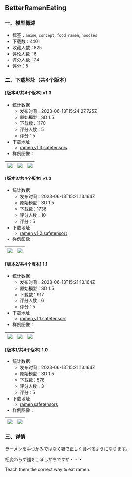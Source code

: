 ## BetterRamenEating
### 一、模型概述

- 标签：`anime`, `concept`, `food`, `ramen`, `noodles`
- 下载数：4401
- 收藏人数：825
- 评论人数：6
- 评分人数：24
- 评分：5

### 二、下载地址（共4个版本）

#### [版本4/共4个版本] v1.3

- 统计数据
  - 发布时间：2023-06-13T15:24:27.725Z
  - 原始模型：SD 1.5
  - 下载数：1170
  - 评分人数：5
  - 评分：5
- 下载地址
  - [ramen_v1.3.safetensors](https://civitai.com/api/download/models/95251)
- 样例图像：

| <img src="https://image.civitai.com/xG1nkqKTMzGDvpLrqFT7WA/47b86967-433b-429c-bc3f-cb148c5d686b/width=450/1131744.jpeg" /> | <img src="https://image.civitai.com/xG1nkqKTMzGDvpLrqFT7WA/7e97d549-9cd8-48eb-810e-699b9166e323/width=450/1131745.jpeg" /> | <img src="https://image.civitai.com/xG1nkqKTMzGDvpLrqFT7WA/f7352cc1-654c-4d25-8988-1fad69d5ee44/width=450/1131746.jpeg" /> |
| ---- | ---- | ---- |

#### [版本3/共4个版本] v1.2

- 统计数据
  - 发布时间：2023-06-13T15:21:13.164Z
  - 原始模型：SD 1.5
  - 下载数：1736
  - 评分人数：10
  - 评分：5
- 下载地址
  - [ramen_v1.2.safetensors](https://civitai.com/api/download/models/61818)
- 样例图像：

| <img src="https://image.civitai.com/xG1nkqKTMzGDvpLrqFT7WA/c484df3f-8f64-4306-ab29-d232f6bc5928/width=450/679009.jpeg" /> | <img src="https://image.civitai.com/xG1nkqKTMzGDvpLrqFT7WA/3bb9f1b7-d999-4044-b93a-631869955a8f/width=450/679010.jpeg" /> |
| ---- | ---- |

#### [版本2/共4个版本] 1.1

- 统计数据
  - 发布时间：2023-06-13T15:21:13.164Z
  - 原始模型：SD 1.5
  - 下载数：917
  - 评分人数：6
  - 评分：5
- 下载地址
  - [ramen_v1.1.safetensors](https://civitai.com/api/download/models/34339)
- 样例图像：

| <img src="https://image.civitai.com/xG1nkqKTMzGDvpLrqFT7WA/40bc3203-3077-445d-35fd-2f46e6dc6500/width=450/392152.jpeg" /> | <img src="https://image.civitai.com/xG1nkqKTMzGDvpLrqFT7WA/85a6c67e-f760-4adf-ece6-6dd0c7021200/width=450/392154.jpeg" /> | <img src="https://image.civitai.com/xG1nkqKTMzGDvpLrqFT7WA/065826b0-1c1c-4f08-046d-711f73e6db00/width=450/392153.jpeg" /> |
| ---- | ---- | ---- |

#### [版本1/共4个版本] 1.0

- 统计数据
  - 发布时间：2023-06-13T15:21:13.164Z
  - 原始模型：SD 1.5
  - 下载数：578
  - 评分人数：3
  - 评分：5
- 下载地址
  - [ramen.safetensors](https://civitai.com/api/download/models/26694)
- 样例图像：

| <img src="https://image.civitai.com/xG1nkqKTMzGDvpLrqFT7WA/3544d3ab-4be1-4971-de91-7a3ebedac900/width=450/294148.jpeg" /> | <img src="https://image.civitai.com/xG1nkqKTMzGDvpLrqFT7WA/a04f587f-3c6f-4c35-7334-b52e82a74b00/width=450/294233.jpeg" /> |
| ---- | ---- |


### 三、详情
<p>ラーメンを手づかみではなく箸で正しく食べるようになります。</p><p>相変わらず麺をこぼしがちですが・・・</p><p></p><p>Teach them the correct way to eat ramen.</p>
